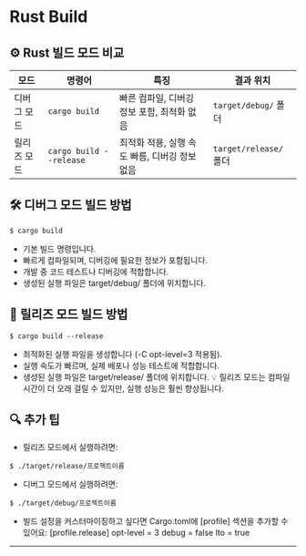# Rust Build

## ⚙️ Rust 빌드 모드 비교

| **모드**       | **명령어**               | **특징**                                                                 | **결과 위치**             |
|----------------|--------------------------|--------------------------------------------------------------------------|----------------------------|
| 디버그 모드    | `cargo build`            | 빠른 컴파일, 디버깅 정보 포함, 최적화 없음                              | `target/debug/` 폴더       |
| 릴리즈 모드    | `cargo build --release`  | 최적화 적용, 실행 속도 빠름, 디버깅 정보 없음                           | `target/release/` 폴더     |



## 🛠️ 디버그 모드 빌드 방법
```
$ cargo build
```

- 기본 빌드 명령입니다.
- 빠르게 컴파일되며, 디버깅에 필요한 정보가 포함됩니다.
- 개발 중 코드 테스트나 디버깅에 적합합니다.
- 생성된 실행 파일은 target/debug/ 폴더에 위치합니다.

## 🚀 릴리즈 모드 빌드 방법
```
$ cargo build --release
```

- 최적화된 실행 파일을 생성합니다 (-C opt-level=3 적용됨).
- 실행 속도가 빠르며, 실제 배포나 성능 테스트에 적합합니다.
- 생성된 실행 파일은 target/release/ 폴더에 위치합니다.
💡 릴리즈 모드는 컴파일 시간이 더 오래 걸릴 수 있지만, 실행 성능은 훨씬 향상됩니다.


## 🔍 추가 팁
- 릴리즈 모드에서 실행하려면:
```
$ ./target/release/프로젝트이름
```

- 디버그 모드에서 실행하려면:
```
$ ./target/debug/프로젝트이름
```

- 빌드 설정을 커스터마이징하고 싶다면 Cargo.toml에 [profile] 섹션을 추가할 수 있어요:
[profile.release]
opt-level = 3
debug = false
lto = true

---




